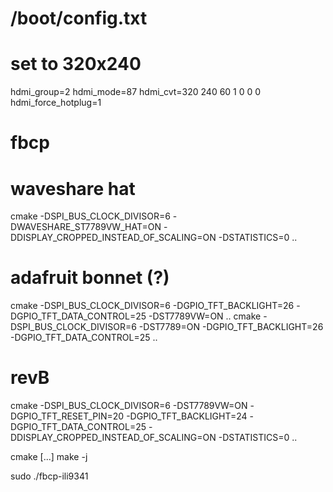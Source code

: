 # /boot/config.txt
# set to 320x240

hdmi_group=2
hdmi_mode=87
hdmi_cvt=320 240 60 1 0 0 0
hdmi_force_hotplug=1

# fbcp

# waveshare hat
cmake -DSPI_BUS_CLOCK_DIVISOR=6 -DWAVESHARE_ST7789VW_HAT=ON -DDISPLAY_CROPPED_INSTEAD_OF_SCALING=ON -DSTATISTICS=0 ..

# adafruit bonnet (?)
cmake -DSPI_BUS_CLOCK_DIVISOR=6 -DGPIO_TFT_BACKLIGHT=26 -DGPIO_TFT_DATA_CONTROL=25 -DST7789VW=ON ..
cmake -DSPI_BUS_CLOCK_DIVISOR=6 -DST7789=ON -DGPIO_TFT_BACKLIGHT=26 -DGPIO_TFT_DATA_CONTROL=25 ..

# revB
cmake -DSPI_BUS_CLOCK_DIVISOR=6 -DST7789VW=ON -DGPIO_TFT_RESET_PIN=20 -DGPIO_TFT_BACKLIGHT=24 -DGPIO_TFT_DATA_CONTROL=25 -DDISPLAY_CROPPED_INSTEAD_OF_SCALING=ON -DSTATISTICS=0 ..

cmake [...]
make -j

<!-- 
gpio -g mode 24 out
gpio -g write 24 0 
-->

sudo ./fbcp-ili9341
